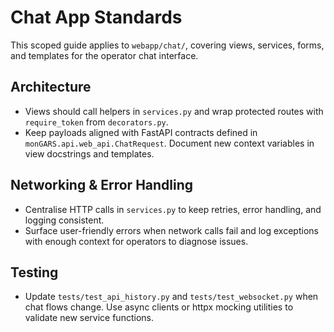# Chat App Standards

This scoped guide applies to `webapp/chat/`, covering views, services, forms,
and templates for the operator chat interface.

## Architecture
- Views should call helpers in `services.py` and wrap protected routes with
  `require_token` from `decorators.py`.
- Keep payloads aligned with FastAPI contracts defined in
  `monGARS.api.web_api.ChatRequest`. Document new context variables in view
  docstrings and templates.

## Networking & Error Handling
- Centralise HTTP calls in `services.py` to keep retries, error handling, and
  logging consistent.
- Surface user-friendly errors when network calls fail and log exceptions with
  enough context for operators to diagnose issues.

## Testing
- Update `tests/test_api_history.py` and `tests/test_websocket.py` when chat flows
  change. Use async clients or httpx mocking utilities to validate new service
  functions.
